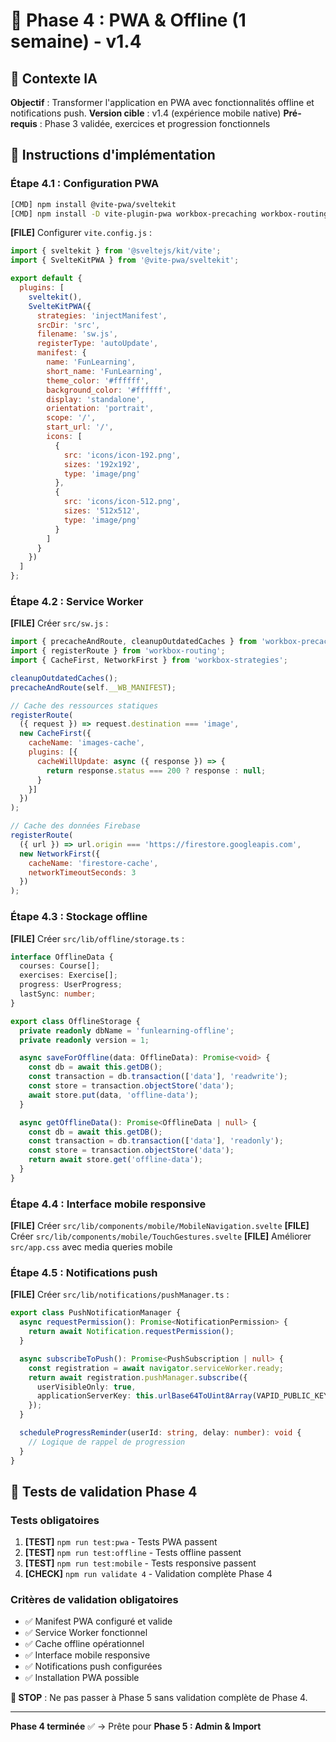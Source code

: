 # 📱 Phase 4 : PWA & Offline (1 semaine) - v1.4

## 🎯 Contexte IA
**Objectif** : Transformer l'application en PWA avec fonctionnalités offline et notifications push.
**Version cible** : v1.4 (expérience mobile native)
**Pré-requis** : Phase 3 validée, exercices et progression fonctionnels

## 🚀 Instructions d'implémentation

### Étape 4.1 : Configuration PWA
```bash
[CMD] npm install @vite-pwa/sveltekit
[CMD] npm install -D vite-plugin-pwa workbox-precaching workbox-routing
```

**[FILE]** Configurer `vite.config.js` :
```javascript
import { sveltekit } from '@sveltejs/kit/vite';
import { SvelteKitPWA } from '@vite-pwa/sveltekit';

export default {
  plugins: [
    sveltekit(),
    SvelteKitPWA({
      strategies: 'injectManifest',
      srcDir: 'src',
      filename: 'sw.js',
      registerType: 'autoUpdate',
      manifest: {
        name: 'FunLearning',
        short_name: 'FunLearning',
        theme_color: '#ffffff',
        background_color: '#ffffff',
        display: 'standalone',
        orientation: 'portrait',
        scope: '/',
        start_url: '/',
        icons: [
          {
            src: 'icons/icon-192.png',
            sizes: '192x192',
            type: 'image/png'
          },
          {
            src: 'icons/icon-512.png',
            sizes: '512x512',
            type: 'image/png'
          }
        ]
      }
    })
  ]
};
```

### Étape 4.2 : Service Worker
**[FILE]** Créer `src/sw.js` :
```javascript
import { precacheAndRoute, cleanupOutdatedCaches } from 'workbox-precaching';
import { registerRoute } from 'workbox-routing';
import { CacheFirst, NetworkFirst } from 'workbox-strategies';

cleanupOutdatedCaches();
precacheAndRoute(self.__WB_MANIFEST);

// Cache des ressources statiques
registerRoute(
  ({ request }) => request.destination === 'image',
  new CacheFirst({
    cacheName: 'images-cache',
    plugins: [{
      cacheWillUpdate: async ({ response }) => {
        return response.status === 200 ? response : null;
      }
    }]
  })
);

// Cache des données Firebase
registerRoute(
  ({ url }) => url.origin === 'https://firestore.googleapis.com',
  new NetworkFirst({
    cacheName: 'firestore-cache',
    networkTimeoutSeconds: 3
  })
);
```

### Étape 4.3 : Stockage offline
**[FILE]** Créer `src/lib/offline/storage.ts` :
```typescript
interface OfflineData {
  courses: Course[];
  exercises: Exercise[];
  progress: UserProgress;
  lastSync: number;
}

export class OfflineStorage {
  private readonly dbName = 'funlearning-offline';
  private readonly version = 1;

  async saveForOffline(data: OfflineData): Promise<void> {
    const db = await this.getDB();
    const transaction = db.transaction(['data'], 'readwrite');
    const store = transaction.objectStore('data');
    await store.put(data, 'offline-data');
  }

  async getOfflineData(): Promise<OfflineData | null> {
    const db = await this.getDB();
    const transaction = db.transaction(['data'], 'readonly');
    const store = transaction.objectStore('data');
    return await store.get('offline-data');
  }
}
```

### Étape 4.4 : Interface mobile responsive
**[FILE]** Créer `src/lib/components/mobile/MobileNavigation.svelte`
**[FILE]** Créer `src/lib/components/mobile/TouchGestures.svelte`
**[FILE]** Améliorer `src/app.css` avec media queries mobile

### Étape 4.5 : Notifications push
**[FILE]** Créer `src/lib/notifications/pushManager.ts` :
```typescript
export class PushNotificationManager {
  async requestPermission(): Promise<NotificationPermission> {
    return await Notification.requestPermission();
  }

  async subscribeToPush(): Promise<PushSubscription | null> {
    const registration = await navigator.serviceWorker.ready;
    return await registration.pushManager.subscribe({
      userVisibleOnly: true,
      applicationServerKey: this.urlBase64ToUint8Array(VAPID_PUBLIC_KEY)
    });
  }

  scheduleProgressReminder(userId: string, delay: number): void {
    // Logique de rappel de progression
  }
}
```

## 🧪 Tests de validation Phase 4

### Tests obligatoires
1. **[TEST]** `npm run test:pwa` - Tests PWA passent
2. **[TEST]** `npm run test:offline` - Tests offline passent
3. **[TEST]** `npm run test:mobile` - Tests responsive passent
4. **[CHECK]** `npm run validate 4` - Validation complète Phase 4

### Critères de validation obligatoires
- ✅ Manifest PWA configuré et valide
- ✅ Service Worker fonctionnel
- ✅ Cache offline opérationnel
- ✅ Interface mobile responsive
- ✅ Notifications push configurées
- ✅ Installation PWA possible

**🚫 STOP** : Ne pas passer à Phase 5 sans validation complète de Phase 4.

---

**Phase 4 terminée** ✅ → Prête pour **Phase 5 : Admin & Import**
